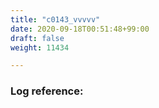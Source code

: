 ```yaml
---
title: "c0143_vvvvv"
date: 2020-09-18T00:51:48+99:00
draft: false
weight: 11434

---
```


### Log reference: <no value>

```
